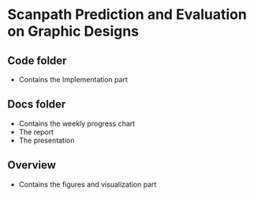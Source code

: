 # Scanpath Prediction and Evaluation on Graphic Designs

## Code folder
 - Contains the Implementation part

## Docs folder 
 - Contains the weekly progress chart
 - The report
 - The presentation

## Overview 
 - Contains the figures and visualization part


